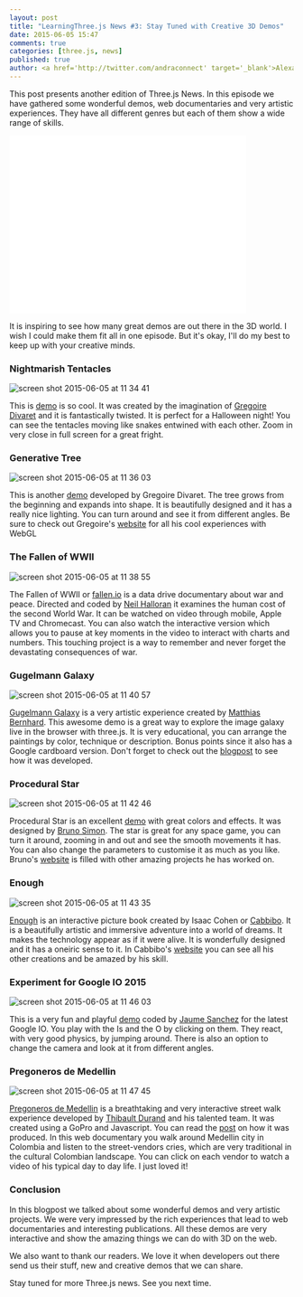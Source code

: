 ```yaml
---
layout: post
title: "LearningThree.js News #3: Stay Tuned with Creative 3D Demos"
date: 2015-06-05 15:47
comments: true
categories: [three.js, news]
published: true
author: <a href='http://twitter.com/andraconnect' target='_blank'>Alexandra Etienne</a> and <a href='http://twitter.com/jerome_etienne' target='_blank'>Jerome Etienne</a>
---
```


This post presents another edition of Three.js News. In this episode we have gathered some wonderful demos, web documentaries and very artistic experiences. They have all different genres but each of them show a wide range of skills. 

<iframe width="420" height="315" src="//www.youtube.com/embed/cC5e8kONBzo" frameborder="0" allowfullscreen></iframe>

<!-- more -->

It is inspiring to see how many great demos are out there in the 3D world. I wish I could make them fit all in one episode. But it's okay, I'll do my best to keep up with your creative minds. 

### Nightmarish Tentacles 
![screen shot 2015-06-05 at 11 34 41](/data/2015-06-05-learningthree-dot-js-news-stay-tuned-with-creative-3d-demos/screenshots/nightmarish_tentacles.png)

This is [demo](http://grgrdvrt.com/miam/sweet_dream/) is so cool. It was created by the imagination of [Gregoire Divaret](https://twitter.com/grgrdvrt) and it is fantastically twisted. It is perfect for a Halloween night! You can see the tentacles moving like snakes entwined with each other. Zoom in very close in full screen for a great fright. 

### Generative Tree
![screen shot 2015-06-05 at 11 36 03](/data/2015-06-05-learningthree-dot-js-news-stay-tuned-with-creative-3d-demos/screenshots/generative_tree.png)

This is another [demo](http://grgrdvrt.com/miam/treee/) developed by Gregoire Divaret. The tree grows from the beginning and expands into shape. It is beautifully designed and it has a really nice lighting. You can turn around and see it from different angles.  Be sure to check out Gregoire's [website](http://grgrdvrt.com/) for all his cool experiences with WebGL 

### The Fallen of WWII
![screen shot 2015-06-05 at 11 38 55](/data/2015-06-05-learningthree-dot-js-news-stay-tuned-with-creative-3d-demos/screenshots/the_fallen_wwii.png)

The Fallen of WWII or [fallen.io](http://www.fallen.io/ww2/#) is a data drive documentary about war and peace. Directed and coded by [Neil Halloran](https://twitter.com/neilhalloran) it examines the human cost of the second World War. It can be watched on video through mobile, Apple TV and Chromecast. You can also watch the interactive version which allows you to pause at key moments in the video to interact with charts and numbers. This touching project is a way to remember and never forget the devastating consequences of war.  

### Gugelmann Galaxy 
![screen shot 2015-06-05 at 11 40 57](/data/2015-06-05-learningthree-dot-js-news-stay-tuned-with-creative-3d-demos/screenshots/gugelmann_galaxy.png)

[Gugelmann Galaxy](http://www.mathiasbernhard.ch/gugelmann/) is a very artistic experience created by [Matthias Bernhard](https://twitter.com/w0rb1t). This awesome demo is a great way to explore the image galaxy live in the browser with three.js. It is very educational, you can arrange the paintings by color, technique or description. Bonus points since it also has a Google cardboard version. Don't forget to check out the [blogpost](http://www.mathiasbernhard.ch/gugelmann-galaxy/) to see how it was developed. 

### Procedural Star
![screen shot 2015-06-05 at 11 42 46](/data/2015-06-05-learningthree-dot-js-news-stay-tuned-with-creative-3d-demos/screenshots/procedural_star.png)

Procedural Star is an excellent [demo](http://bruno-simon.com/lab/procedural-star/) with great colors and effects. It was designed by [Bruno Simon](https://twitter.com/bruno_simon). The star is great for any space game, you can turn it around, zooming in and out and see the smooth movements it has. You can also change the parameters to customise it as much as you like. Bruno's [website](http://bruno-simon.com/) is filled with other amazing projects he has worked on. 

### Enough 
![screen shot 2015-06-05 at 11 43 35](/data/2015-06-05-learningthree-dot-js-news-stay-tuned-with-creative-3d-demos/screenshots/enough.png)

[Enough](https://vimeo.com/129003739) is an interactive picture book created by Isaac Cohen or [Cabbibo](https://twitter.com/cabbibo). It is a beautifully artistic and immersive adventure into a world of dreams. It makes the technology appear as if it were alive. It is wonderfully designed and it has a oneiric sense to it. In Cabbibo's [website](http://cabbi.bo/) you can see all his other creations and be amazed by his skill. 

### Experiment for Google IO 2015 
![screen shot 2015-06-05 at 11 46 03](/data/2015-06-05-learningthree-dot-js-news-stay-tuned-with-creative-3d-demos/screenshots/experiment_google_io.png)

This is a very fun and playful [demo](http://www.clicktorelease.com/code/io15/) coded by [Jaume Sanchez](https://twitter.com/thespite) for the latest Google IO. You play with the Is and the O by clicking on them. They react, with very good physics, by jumping around. There is also an option to change the camera and look at it from different angles. 

### Pregoneros de Medellin 
![screen shot 2015-06-05 at 11 47 45](/data/2015-06-05-learningthree-dot-js-news-stay-tuned-with-creative-3d-demos/screenshots/pregoneros_de_medellin.png)

[Pregoneros de Medellin](http://www.pregonerosdemedellin.com/#en) is a breathtaking and very interactive street walk experience developed by [Thibault Durand](https://twitter.com/tibbb) and his talented team. It was created using a GoPro and Javascript. You can read the [post](https://medium.com/@tibbb/how-we-created-an-immersive-street-walk-experience-with-a-gopro-and-javascript-f442cf8aa2dd) on how it was produced. In this web documentary you walk around Medellin city in Colombia and listen to the street-vendors cries, which are very traditional in the cultural Colombian landscape. You can click on each vendor to watch a video of his typical day to day life. I just loved it! 

### Conclusion
In this blogpost we talked about some wonderful demos and very artistic projects. We were very impressed by the rich experiences that lead to web documentaries and interesting publications. All these demos are very interactive and show the amazing things we can do with 3D on the web. 

We also want to thank our readers. We love it when developers out there send us their stuff, new and creative demos that we can share. 

Stay tuned for more Three.js news. See you next time. 


 
